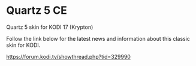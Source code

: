 # Quartz 5 CE


Quartz 5 skin for KODI 17 (Krypton)

Follow the link below for the latest news and information about this classic skin for KODI.

https://forum.kodi.tv/showthread.php?tid=329990
